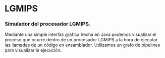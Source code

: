 # LGMIPS
### Simulador del procesador LGMIPS.

Mediante una simple interfaz gráfica hecha en Java podemos visualizar el proceso que ocurre dentro de un procesador LGMIPS a la hora de ejecutar las llamadas de un código en ensamblador. Utilizamos un grafo de pipelines para visualizar la ejecución.
